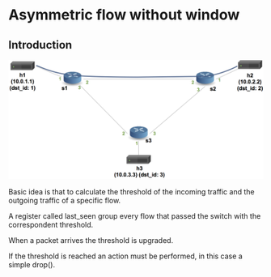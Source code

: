 # Asymmetric flow without window

## Introduction
![topology](./topo.png)

Basic idea is that to calculate the threshold of the incoming traffic and the outgoing traffic of a specific flow. 

A register called last_seen group every flow that passed the switch with the correspondent threshold.

When a packet arrives the threshold is upgraded.

If the threshold is reached an action must be performed, in this case a simple drop().



